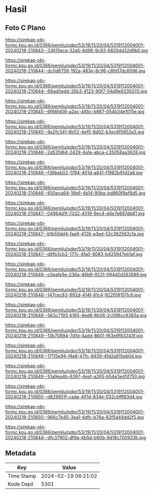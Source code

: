# Hasil

## Foto C Plano

https://sirekap-obj-formc.kpu.go.id/0366/pemilu/pdpr/53/19/11/20/04/5319112004001-20240218-210843--33615eca-32a5-4d98-9c93-6820dd32d9b0.jpg

https://sirekap-obj-formc.kpu.go.id/0366/pemilu/pdpr/53/19/11/20/04/5319112004001-20240218-210844--dc0d6759-192a-483e-8c96-c8fd17dc6096.jpg

https://sirekap-obj-formc.kpu.go.id/0366/pemilu/pdpr/53/19/11/20/04/5319112004001-20240218-210844--66ad0edd-35b3-4123-90f7-04d9e6335070.jpg

https://sirekap-obj-formc.kpu.go.id/0366/pemilu/pdpr/53/19/11/20/04/5319112004001-20240218-210845--6f66fd06-a2ac-485c-b867-054b34ef015e.jpg

https://sirekap-obj-formc.kpu.go.id/0366/pemilu/pdpr/53/19/11/20/04/5319112004001-20240218-210845--9a2fc341-6b52-4ef5-8d02-b3ec6f0952e5.jpg

https://sirekap-obj-formc.kpu.go.id/0366/pemilu/pdpr/53/19/11/20/04/5319112004001-20240218-210846--2d52fd64-2429-4a1e-abca-c35058aa3628.jpg

https://sirekap-obj-formc.kpu.go.id/0366/pemilu/pdpr/53/19/11/20/04/5319112004001-20240218-210846--f36beb02-1794-401d-a641-f1982b91d2a8.jpg

https://sirekap-obj-formc.kpu.go.id/0366/pemilu/pdpr/53/19/11/20/04/5319112004001-20240218-210846--650eca64-16b6-4b14-90be-bd860f8ef8d5.jpg

https://sirekap-obj-formc.kpu.go.id/0366/pemilu/pdpr/53/19/11/20/04/5319112004001-20240218-210847--04964d1f-7032-4019-9ec4-d4e7e697db61.jpg

https://sirekap-obj-formc.kpu.go.id/0366/pemilu/pdpr/53/19/11/20/04/5319112004001-20240218-210847--b1b50dd4-faa9-4126-a3ed-52c362562c1a.jpg

https://sirekap-obj-formc.kpu.go.id/0366/pemilu/pdpr/53/19/11/20/04/5319112004001-20240218-210847--d9fb3cb2-177c-4fa0-8083-b425947eb1af.jpg

https://sirekap-obj-formc.kpu.go.id/0366/pemilu/pdpr/53/19/11/20/04/5319112004001-20240218-210848--c0eafe5e-236a-46b9-9231-094d2d263589.jpg

https://sirekap-obj-formc.kpu.go.id/0366/pemilu/pdpr/53/19/11/20/04/5319112004001-20240218-210848--147cec83-992d-414f-91c4-922f091511c6.jpg

https://sirekap-obj-formc.kpu.go.id/0366/pemilu/pdpr/53/19/11/20/04/5319112004001-20240218-210848--563c7193-b165-4ed8-8b06-2c096cc9383a.jpg

https://sirekap-obj-formc.kpu.go.id/0366/pemilu/pdpr/53/19/11/20/04/5319112004001-20240218-210849--13b70894-7d1d-4add-8601-f63e9f83243f.jpg

https://sirekap-obj-formc.kpu.go.id/0366/pemilu/pdpr/53/19/11/20/04/5319112004001-20240218-210849--17115e94-f4e8-47fc-8459-4fd2a915eb0d.jpg

https://sirekap-obj-formc.kpu.go.id/0366/pemilu/pdpr/53/19/11/20/04/5319112004001-20240218-210849--51a9ea4b-6397-4ea1-a265-b54e3e45f750.jpg

https://sirekap-obj-formc.kpu.go.id/0366/pemilu/pdpr/53/19/11/20/04/5319112004001-20240218-210850--d829951f-cada-491d-834e-032cbfff83d4.jpg

https://sirekap-obj-formc.kpu.go.id/0366/pemilu/pdpr/53/19/11/20/04/5319112004001-20240218-210850--966c7b45-3ea1-4dfc-b78a-82f5d44dd2f5.jpg

https://sirekap-obj-formc.kpu.go.id/0366/pemilu/pdpr/53/19/11/20/04/5319112004001-20240218-210844--dfc37902-df9a-4b5d-b60b-9d18c700933b.jpg


## Metadata

| Key        | Value               |
| ---------- | ------------------- |
| Time Stamp | 2024-02-19 06:21:02 |
| Kode Dapil | 5301                |



